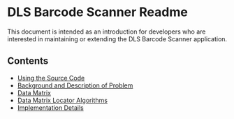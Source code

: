 DLS Barcode Scanner Readme
==========================

This document is intended as an introduction for developers who are interested in maintaining or extending the DLS Barcode Scanner application.

Contents
--------
* [Using the Source Code](docs/setup.md)
* [Background and Description of Problem](docs/problem.md)
* [Data Matrix](docs/datamatrix.md)
* [Data Matrix Locator Algorithms](docs/locator.md)
* [Implementation Details](docs/implementation.md)



